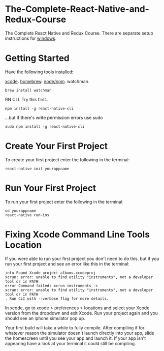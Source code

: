 # The-Complete-React-Native-and-Redux-Course

The Complete React Native and Redux Course.
There are separate setup instructions for [windows](https://www.udemy.com/the-complete-react-native-and-redux-course).

# Getting Started

Have the following tools installed:

[xcode](https://developer.apple.com/xcode/). 
[homebrew](https://brew.sh/). 
[node/npm](https://nodejs.org/en/download/). 
watchman. 
```
brew install watchman
```
RN CLI. 
Try this first...
```
npm install -g react-native-cli
```
...but if there's write permission errors use sudo
```
sudo npm install -g react-native-cli
```

# Create Your First Project
To create your first project enter the following in the terminal:
```
react-native init yourappname
```
# Run Your First Project
To run your first project enter the following in the terminal:
```
cd yourappname
react-native run-ios
```
# Fixing Xcode Command Line Tools Location
If you were able to run your first project you don't need to do this,
but if you run your first project and see an error like this in the terminal:
```
info Found Xcode project albums.xcodeproj
xcrun: error: unable to find utility "instruments", not a developer tool or in PATH
error Command failed: xcrun instruments -s
xcrun: error: unable to find utility "instruments", not a developer tool or in PATH
. Run CLI with --verbose flag for more details.
```
In xcode, go to xcode > preferences > locations and select your Xcode version from the dropdown and exit Xcode. Run your project again and you should see an iphone simulator pop up.   

Your first build will take a while to fully compile. After compiling if for whatever reason the simulator doesn't launch directly into your app, slide the homescreen until you see your app and launch it. If your app isn't appearing have a look at your terminal it could still be compiling.